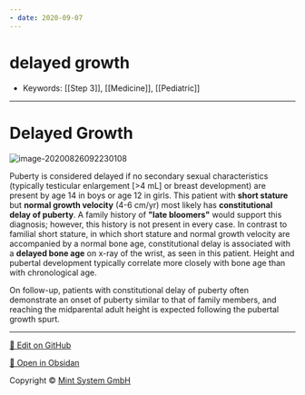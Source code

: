 ```yaml
---
- date: 2020-09-07
---
```


# delayed growth

- Keywords: [[Step 3]], [[Medicine]], [[Pediatric]]
---

# Delayed Growth

<!-- constitutional delay sx, rx -->

![image-20200826092230108](https://photos.thisispiggy.com/file/wikiFiles/image-20200826092230108.png)

Puberty is considered delayed if no secondary sexual characteristics (typically testicular enlargement \[>4 mL] or breast development) are present by age 14 in boys or age 12 in girls.  This patient with **short stature** but **normal growth velocity** (4-6 cm/yr) most likely has **constitutional delay of puberty**.  A family history of **"late bloomers"** would support this diagnosis; however, this history is not present in every case.  In contrast to familial short stature, in which short stature and normal growth velocity are accompanied by a normal bone age, constitutional delay is associated with a **delayed bone age** on x-ray of the wrist, as seen in this patient.  Height and pubertal development typically correlate more closely with bone age than with chronological age.

On follow-up, patients with constitutional delay of puberty often demonstrate an onset of puberty similar to that of family members, and reaching the midparental adult height is expected following the pubertal growth spurt.


<hr>

[📝 Edit on GitHub](https://github.com/Mint-System/Knowledge/blob/master/delayed%20growth.md)

[📂 Open in Obsidan](obsidian://open?vault=Knowledge%20Mint%20System&file=delayed%20growth.md ':target=_self')

<footer>Copyright © <a href="https://www.mint-system.ch/">Mint System GmbH</a></footer>